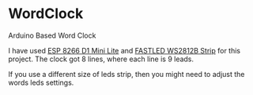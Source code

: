 # WordClock
Arduino Based Word Clock

I have used [ESP 8266 D1 Mini Lite](https://s.click.aliexpress.com/e/_DeDKktV) and [FASTLED WS2812B Strip](https://s.click.aliexpress.com/e/_DnlV0UT) for this project.
The clock got 8 lines, where each line is 9 leads. 

If you use a different size of leds strip, then you might need to adjust the words leds settings. 


